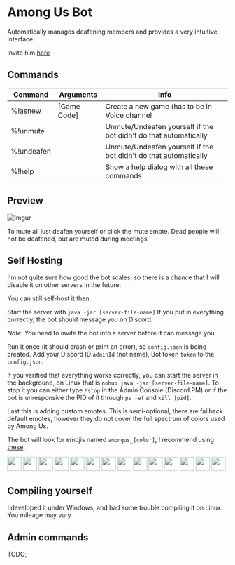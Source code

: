 # Among Us Bot

Automatically manages deafening members and provides a very intuitive interface

Invite him [here](https://discord.com/api/oauth2/authorize?client_id=759194955272552468&permissions=29715520&scope=bot)

## Commands

| **Command**      | **Arguments**                                          | **Info**                                                                                          |
|------------------|--------------------------------------------------------|--------------------|
| %!asnew            |    [Game Code]  | Create a new game (has to be in Voice channel  |
| %!unmute         |        | Unmute/Undeafen yourself if the bot didn't do that automatically   |
| %!undeafen        |     | Unmute/Undeafen yourself if the bot didn't do that automatically    |
| %!help           |    | Show a help dialog with all these commands                                                        |

## Preview

![Imgur](https://imgur.com/7Hg1qeB.png)

To mute all just deafen yourself or click the mute emote.
Dead people will not be deafened, but are muted during meetings.

## Self Hosting
I'm not quite sure how good the bot scales, so there is a chance that I will
disable it on other servers in the future.

You can still self-host it then.

Start the server with `java -jar [server-file-name]` If you put in everything correctly,
the bot should message you on Discord.

*Note:* You need to invite the bot into a server before it can message you.

Run it once (it should crash or print an error), so `config.json` is being created.
Add your Discord ID `adminId` (not name), Bot token `token` to the `config.json`.

If you verified that everything works correctly, you can start the server in the background, on Linux that is
`nohup java -jar [server-file-name]`. To stop it you can either type `!stop` in the Admin Console (Discord PM) or
if the bot is unresponsive the PID of it through `ps -ef` and `kill [pid]`.

Last this is adding custom emotes. This is semi-optional, there are fallback default emotes,
however they do not cover the full spectrum of colors used by Among Us.

The bot will look for emojis named `amongus_[color]`, I recommend using [these](https://among-us.fandom.com/wiki/Category:Colors).

<img src="https://vignette.wikia.nocookie.net/among-us-wiki/images/a/a6/1_red.png/revision/latest/scale-to-width-down/140?cb=20200912125145" width="32"/>
<img src="https://vignette.wikia.nocookie.net/among-us-wiki/images/8/8e/2_blue.png/revision/latest/scale-to-width-down/140?cb=20200912125155" width="32"/>
<img src="https://vignette.wikia.nocookie.net/among-us-wiki/images/3/34/3_green.png/revision/latest/scale-to-width-down/140?cb=20200912125201" width="32"/>
<img src="https://vignette.wikia.nocookie.net/among-us-wiki/images/9/9b/4_pink.png/revision/latest/scale-to-width-down/140?cb=20200912125206" width="32"/>
<img src="https://vignette.wikia.nocookie.net/among-us-wiki/images/f/f1/5_orange.png/revision/latest/scale-to-width-down/140?cb=20200912125212" width="32"/>
<img src="https://vignette.wikia.nocookie.net/among-us-wiki/images/5/54/6_yellow.png/revision/latest/scale-to-width-down/140?cb=20200912125217" width="32"/>
<img src="https://vignette.wikia.nocookie.net/among-us-wiki/images/5/55/7_black.png/revision/latest/scale-to-width-down/140?cb=20200912125223" width="32"/>
<img src="https://vignette.wikia.nocookie.net/among-us-wiki/images/e/e1/8_white.png/revision/latest/scale-to-width-down/140?cb=20200912125229" width="32"/>
<img src="https://vignette.wikia.nocookie.net/among-us-wiki/images/7/72/9_purple.png/revision/latest/scale-to-width-down/140?cb=20200912125234" width="32"/>
<img src="https://vignette.wikia.nocookie.net/among-us-wiki/images/b/b2/10_brown.png/revision/latest/scale-to-width-down/140?cb=20200912125240" width="32"/>
<img src="https://vignette.wikia.nocookie.net/among-us-wiki/images/f/f2/11_cyan.png/revision/latest/scale-to-width-down/140?cb=20200912125246" width="32"/>
<img src="https://vignette.wikia.nocookie.net/among-us-wiki/images/f/fd/12_lime.png/revision/latest/scale-to-width-down/140?cb=20200912125258" width="32"/>
<img src="https://vignette.wikia.nocookie.net/among-us-wiki/images/8/87/Tan.png/revision/latest?cb=20200921181340" width="32"/>
<img src="https://vignette.wikia.nocookie.net/among-us-wiki/images/1/1a/Player_fortegreen.png/revision/latest?cb=20200917134119" width="32"/>

## Compiling yourself
I developed it under Windows, and had some trouble compiling it on Linux. You mileage may vary.

## Admin commands

TODO;
